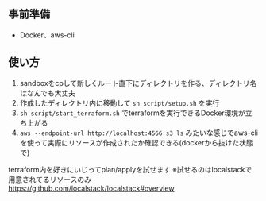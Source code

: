 ## 事前準備
- Docker、aws-cli

## 使い方
1. sandboxをcpして新しくルート直下にディレクトリを作る、ディレクトリ名はなんでも大丈夫
2. 作成したディレクトリ内に移動して `sh script/setup.sh` を実行
3. `sh script/start_terraform.sh` でterraformを実行できるDocker環境が立ち上がる
4. `aws --endpoint-url http://localhost:4566 s3 ls` みたいな感じでaws-cliを使って実際にリソースが作成されたか確認できる(dockerから抜けた状態で)

terraform内を好きにいじってplan/applyを試せます
※試せるのはlocalstackで用意されてるリソースのみ https://github.com/localstack/localstack#overview
